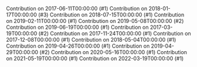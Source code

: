Contribution on 2017-06-11T00:00:00 (#1)
Contribution on 2018-01-17T00:00:00 (#3)
Contribution on 2018-07-15T00:00:00 (#1)
Contribution on 2019-02-11T00:00:00 (#1)
Contribution on 2019-05-08T00:00:00 (#2)
Contribution on 2019-06-19T00:00:00 (#1)
Contribution on 2017-03-19T00:00:00 (#2)
Contribution on 2017-11-24T00:00:00 (#1)
Contribution on 2017-12-08T00:00:00 (#1)
Contribution on 2018-05-04T00:00:00 (#1)
Contribution on 2019-04-26T00:00:00 (#1)
Contribution on 2019-04-29T00:00:00 (#2)
Contribution on 2020-05-16T00:00:00 (#1)
Contribution on 2021-05-19T00:00:00 (#1)
Contribution on 2022-03-19T00:00:00 (#1)
